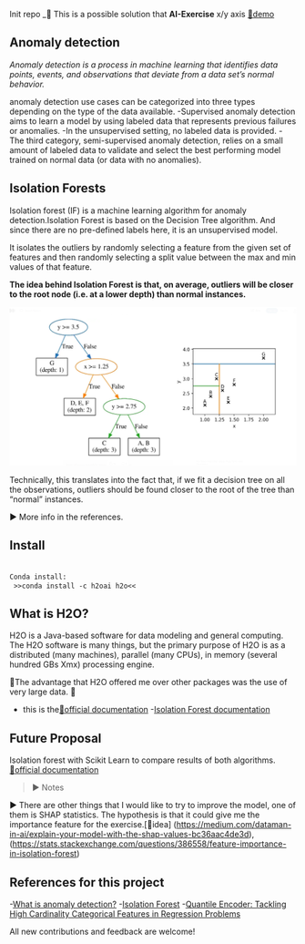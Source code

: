  Init repo
_👀 This is a possible solution that  **AI-Exercise** x/y axis [🔗demo](https://github.com/natasa-plulikova/AI-Exercise)


## Anomaly detection

*Anomaly detection is a process in machine learning that identifies data points, events, and observations that deviate from a data set’s normal behavior.* 

anomaly detection use cases can be categorized into three types depending on the type of the data available. 
-Supervised anomaly detection aims to learn a model by using labeled data that represents previous failures or anomalies. 
-In the unsupervised setting, no labeled data is provided. 
-The third category, semi-supervised anomaly detection, relies on a small amount of labeled data to validate and select the best performing model trained on normal data (or data with no anomalies). 


## Isolation Forests

Isolation forest (IF) is a machine learning algorithm for anomaly detection.Isolation Forest is based on the Decision Tree algorithm. And since there are no pre-defined labels here, it is an unsupervised model.


It isolates the outliers by randomly selecting a feature from the given set of features and then randomly selecting a split value between the max and min values of that feature.


**The idea behind Isolation Forest is that, on average, outliers will be closer to the root node (i.e. at a lower depth) than normal instances.**

![Alt text](https://github.com/Andrea-Monserrat/Anomalies-detection/blob/main/IF.png)

Technically, this translates into the fact that, if we fit a decision tree on all the observations, outliers should be found closer to the root of the tree than “normal” instances.

▶︎ More info in the references.

## Install

```For this project I have decided to use H2O as the main library for ML.

Conda install:
 >>conda install -c h2oai h2o<<
```

## What is H2O?

H2O is a Java-based software for data modeling and general computing. The H2O software is many things, but the primary purpose of H2O is as a distributed (many machines), parallel (many CPUs), in memory (several hundred GBs Xmx) processing engine.

 🌟The advantage that H2O offered me over other packages was the use of very large data.  🌟
- this is the[🔗official documentation](https://docs.h2o.ai/h2o/latest-stable/h2o-py/docs/intro.html#:~:text=H2O%20from%20Python%20is%20a%20tool%20for%20rapidly,Java-based%20software%20for%20data%20modeling%20and%20general%20computing.)
-[Isolation Forest documentation](https://docs.h2o.ai/h2o/latest-stable/h2o-docs/data-science/if.html?highlight=isolation%20forest)



## Future Proposal

Isolation forest with Scikit Learn to compare results of both algorithms.
[🔗official documentation](https://scikit-learn.org/stable/modules/generated/sklearn.ensemble.IsolationForest.html)

> ▶︎ Notes


 ▶︎ There are other things that I would like to try to improve the model, one of them is SHAP statistics. The hypothesis is that it could give me the importance feature for the exercise.[🔗idea] (https://medium.com/dataman-in-ai/explain-your-model-with-the-shap-values-bc36aac4de3d),(https://stats.stackexchange.com/questions/386558/feature-importance-in-isolation-forest)




## References for this project

-[What is anomaly detection?](https://developer.ibm.com/learningpaths/get-started-anomaly-detection-api/what-is-anomaly-detection/) 
-[Isolation Forest](https://cs.nju.edu.cn/zhouzh/zhouzh.files/publication/icdm08b.pdf)
-[Quantile Encoder: Tackling High Cardinality Categorical Features in Regression Problems](https://arxiv.org/pdf/2105.13783.pdf)



All new contributions and feedback are welcome! 
